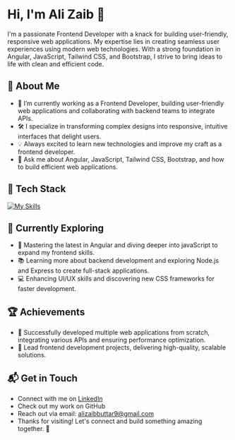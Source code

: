 
# Hi, I'm Ali Zaib 👋
I'm a passionate Frontend Developer with a knack for building user-friendly, responsive web applications. My expertise lies in creating seamless user experiences using modern web technologies. With a strong foundation in Angular, JavaScript, Tailwind CSS, and Bootstrap, I strive to bring ideas to life with clean and efficient code.


## 🚀 About Me
- 🌱 I’m currently working as a Frontend Developer, building user-friendly web applications and collaborating with backend teams to integrate APIs.
- 🛠 I specialize in transforming complex designs into responsive, intuitive interfaces that delight users.
- 💡 Always excited to learn new technologies and improve my craft as a frontend developer.
- 💬 Ask me about Angular, JavaScript, Tailwind CSS, Bootstrap, and how to build efficient web applications.

## 🧰 Tech Stack
[![My Skills](https://skillicons.dev/icons?i=angular,js,html,ts,css,bootstrap,tailwind,postman,postgres,bitbucket,vscode,visualstudio,github )](https://skillicons.dev)

## 🌱 Currently Exploring
- 🚀 Mastering the latest in Angular and diving deeper into javaScript to expand my frontend skills.
- 📚 Learning more about backend development and exploring Node.js and Express to create full-stack applications.
- 💻 Enhancing UI/UX skills and discovering new CSS frameworks for faster development.

## 🏆 Achievements
- 🌟 Successfully developed multiple web applications from scratch, integrating various APIs and ensuring performance optimization.
- 🌟 Lead frontend development projects, delivering high-quality, scalable solutions.

## 📬 Get in Touch
- Connect with me on [LinkedIn](https://www.linkedin.com/in/ali-zaib-a46593170)
- Check out my work on GitHub
- Reach out via email: [alizaibbuttar9@gmail.com](https://mail.google.com/mail)
- Thanks for visiting! Let's connect and build something amazing together. 🚀
